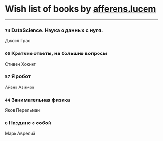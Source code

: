 # Wish list of books by [afferens.lucem](http://vk.com/id196071655)
---

### `74` DataScience. Наука о данных с нуля.
Джоэл Грас

### `68` Краткие ответы, на большие вопросы
Стивен Хокинг

### `57` Я робот
Айзек Азимов

### `44` Занимательная физика
Яков Перельман

### `8` Наедине с собой
Марк Аврелий


